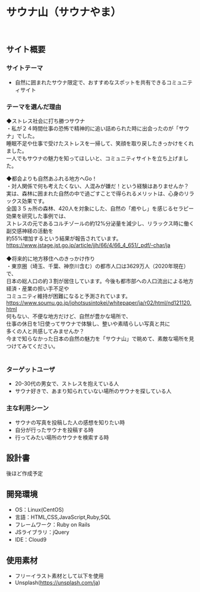 # サウナ山（サウナやま）
​
## サイト概要
### サイトテーマ
- 自然に囲まれたサウナ限定で、おすすめなスポットを共有できるコミュニティサイト
​
### テーマを選んだ理由
◆ストレス社会に打ち勝つサウナ<br>
・私が２４時間仕事の恐怖で精神的に追い詰められた時に出会ったのが「サウナ」でした。<br>
睡眠不足や仕事で受けたストレスを一掃して、笑顔を取り戻したきっかけをくれました。<br>
一人でもサウナの魅力を知ってほしいと、コミュニティサイトを立ち上げました。<br>

◆都会よりも自然あふれる地方へGo！<br>
・対人関係で何も考えたくない、人混みが嫌だ！という経験はありませんか？<br>
実は、森林に囲まれた自然の中で過ごすことで得られるメリットは、心身のリラックス効果です。<br>
全国３５ヵ所の森林、420人を対象にした、自然の「癒やし」を感じるセラピー効果を研究した事例では、<br>
ストレスの元であるコルチゾールの約12%分泌量を減少し、リラックス時に働く副交感神経の活動を<br>
​約55%増加するという結果が報告されています。<br>
​<https://www.jstage.jst.go.jp/article/jjh/66/4/66_4_651/_pdf/-char/ja><br>
​<br>
◆将来的に地方移住へのきっかけ作り<br>
・東京圏（埼玉、千葉、神奈川含む）の都市人口は3629万人（2020年現在）で、<br>
日本の総人口の約３割が居住しています。今後も都市部への人口流出による地方経済・産業の担い手不足や<br>
コミュニティ維持が困難になると予測されています。<br>
<https://www.soumu.go.jp/johotsusintokei/whitepaper/ja/r02/html/nd121120.html><br>
何もない、不便な地方だけど、自然が豊かな場所で、<br>
​仕事の休日を1日使ってサウナで体験し、整いや素晴らしい写真と共に<br>
​多くの人と共感してみませんか？<br>
​今まで知らなかった日本の自然の魅力を「サウナ山」で眺めて、素敵な場所を見つけてみてください。<br>
​
### ターゲットユーザ
- 20-30代の男女で、ストレスを抱えている人
- サウナ好きで、あまり知られていない場所のサウナを探している人
​
### 主な利用シーン
- サウナの写真を投稿した人の感想を知りたい時
- 自分が行ったサウナを投稿する時
- 行ってみたい場所のサウナを検索する時
​
## 設計書
後ほど作成予定
​
## 開発環境
- OS：Linux(CentOS)
- 言語：HTML,CSS,JavaScript,Ruby,SQL
- フレームワーク：Ruby on Rails
- JSライブラリ：jQuery
- IDE：Cloud9
​
## 使用素材
- フリーイラスト素材として以下を使用
- Unsplash(https://unsplash.com/ja)
